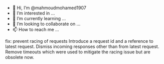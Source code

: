 - 👋 Hi, I’m @mahmoudmohamed1907
- 👀 I’m interested in ...
- 🌱 I’m currently learning ...
- 💞️ I’m looking to collaborate on ...
- 📫 How to reach me ...

<!---
mahmoudmohamed1907/mahmoudmohamed1907 is a ✨ special ✨ repository because its `README.md` (this file) appears on your GitHub profile.
You can click the Preview link to take a look at your changes.
--->

fix: prevent racing of requests
Introduce a request id and a reference to latest request. Dismiss
incoming responses other than from latest request.
Remove timeouts which were used to mitigate the racing issue but are
obsolete now.
